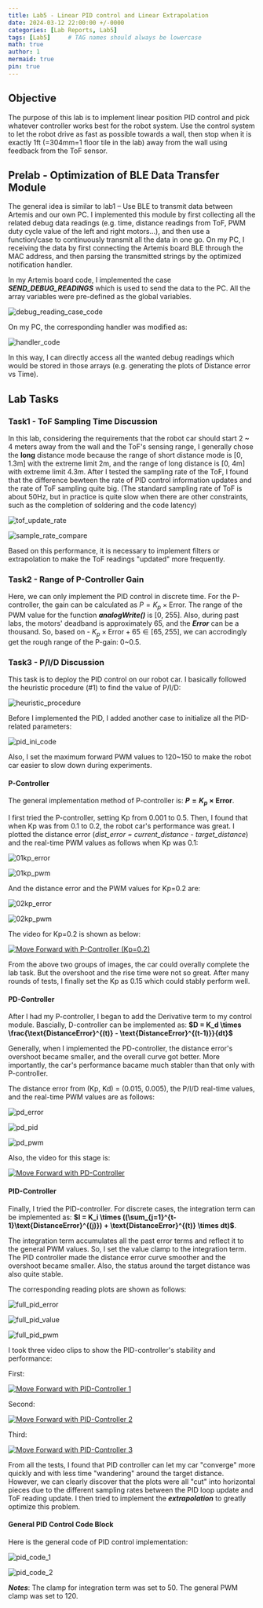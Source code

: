 ```yaml
---
title: Lab5 - Linear PID control and Linear Extrapolation
date: 2024-03-12 22:00:00 +/-0000
categories: [Lab Reports, Lab5]
tags: [Lab5]     # TAG names should always be lowercase
math: true
author: 1
mermaid: true
pin: true
---
```


## Objective

The purpose of this lab is to implement linear position PID control and pick whatever controller works best for the robot system. Use the control system to let the robot drive as fast as possible towards a wall, then stop when it is exactly 1ft (=304mm=1 floor tile in the lab) away from the wall using feedback from the ToF sensor.

## Prelab - Optimization of BLE Data Transfer Module

The general idea is similar to lab1 – Use BLE to transmit data between Artemis and our own PC. I implemented this module by first collecting all the related debug data readings (e.g. time, distance readings from ToF, PWM duty cycle value of the left and right motors...), and then use a function/case to continuously transmit all the data in one go. On my PC, I receiving the data by first connecting the Artemis board BLE through the MAC address, and then parsing the transmitted strings by the optimized notification handler.

In my Artemis board code, I implemented the case ***SEND_DEBUG_READINGS*** which is used to send the data to the PC. All the array variables were pre-defined as the global variables.

![debug_reading_case_code](/assets/images/lab5/debug_reading_case_code.png "debug_reading_case_code")

On my PC, the corresponding handler was modified as:

![handler_code](/assets/images/lab5/handler_code.png "handler_code")

In this way, I can directly access all the wanted debug readings which would be stored in those arrays (e.g. generating the plots of Distance error vs Time).

## Lab Tasks

### Task1 - ToF Sampling Time Discussion

In this lab, considering the requirements that the robot car should start 2 ~ 4 meters away from the wall and the ToF's sensing range, I generally chose the **long** distance mode because the range of short distance mode is [0, 1.3m] with the extreme limit 2m, and the range of long distance is [0, 4m] with extreme limit 4.3m. After I tested the sampling rate of the ToF, I found that the difference bewteen the rate of PID control information updates and the rate of ToF sampling quite big. (The standard sampling rate of ToF is about 50Hz, but in practice is quite slow when there are other constraints, such as the completion of soldering and the code latency)

![tof_update_rate](/assets/images/lab5/tof_update_rate.jpg "tof_update_rate")

![sample_rate_compare](/assets/images/lab5/sample_rate_compare.png "sample_rate_compare")

Based on this performance, it is necessary to implement filters or extrapolation to make the ToF readings "updated" more frequently.

### Task2 - Range of P-Controller Gain

Here, we can only implement the PID control in discrete time. For the P-controller, the gain can be calculated as $P = K_p \times \text{Error}$. The range of the PWM value for the function ***analogWrite()*** is [0, 255]. Also, during past labs, the motors' deadband is approximately 65, and the ***Error*** can be a thousand. So, based on - $K_p \times \text{Error} + 65 \in [65, 255]$, we can accrodingly get the rough range of the P-gain: 0~0.5.

### Task3 - P/I/D Discussion

This task is to deploy the PID control on our robot car. I basically followed the heuristic procedure (#1) to find the value of P/I/D:

![heuristic_procedure](/assets/images/lab5/heuristic_procedure.png "heuristic_procedure")

Before I implemented the PID, I added another case to initialize all the PID-related parameters:

![pid_ini_code](/assets/images/lab5/pid_ini_code.png "pid_ini_code")

Also, I set the maximum forward PWM values to 120~150 to make the robot car easier to slow down during experiments.

#### P-Controller

The general implementation method of P-controller is: **$P = K_p \times \text{Error}$**.

I first tried the P-controller, setting Kp from 0.001 to 0.5. Then, I found that when Kp was from 0.1 to 0.2, the robot car's performance was great. I plotted the distance error (*dist_error = current_distance - target_distance*) and the real-time PWM values as follows when Kp was 0.1:

![01kp_error](/assets/images/lab5/01kp_error.png "01kp_error")

![01kp_pwm](/assets/images/lab5/01kp_pwm.png "01kp_pwm")

And the distance error and the PWM values for Kp=0.2 are:

![02kp_error](/assets/images/lab5/01kp_error.png "02kp_error")

![02kp_pwm](/assets/images/lab5/01kp_pwm.png "02kp_pwm")

The video for Kp=0.2 is shown as below:

[![Move Forward with P-Controller (Kp=0.2)](https://img.youtube.com/vi/EU5GKw_I4Rw/maxresdefault.jpg)](https://www.youtube.com/watch?v=EU5GKw_I4Rw)

From the above two groups of images, the car could overally complete the lab task. But the overshoot and the rise time were not so great. After many rounds of tests, I finally set the Kp as 0.15 which could stably perform well.

#### PD-Controller

After I had my P-controller, I began to add the Derivative term to my control module. Bascially, D-controller can be implemented as: **$D = K_d \times \frac{\text{DistanceError}^{(t)} - \text{DistanceError}^{(t-1)}}{dt}$**

Generally, when I implemented the PD-controller, the distance error's overshoot became smaller, and the overall curve got better. More importantly, the car's performance bacame much stabler than that only with P-controller.

The distance error from (Kp, Kd) = (0.015, 0.005), the P/I/D real-time values, and the real-time PWM values are as follows:

![pd_error](/assets/images/lab5/pd_error.png "pd_error")

![pd_pid](/assets/images/lab5/pd_pid.png "pd_pid")

![pd_pwm](/assets/images/lab5/pd_pwm.png "pd_pwm")

Also, the video for this stage is:

[![Move Forward with PD-Controller](https://img.youtube.com/vi/N31cSeHwt0Q/maxresdefault.jpg)](https://www.youtube.com/watch?v=N31cSeHwt0Q)

#### PID-Controller

Finally, I tried the PID-controller. For discrete cases, the integration term can be implemented as: **$I = K_i \times ((\sum_{j=1}^{t-1}\text{DistanceError}^{(j)}) + \text{DistanceError}^{(t)} \times dt)$**.

The integration term accumulates all the past error terms and reflect it to the general PWM values. So, I set the value clamp to the integration term. The PID controller made the distance error curve smoother and the overshoot became smaller. Also, the status around the target distance was also quite stable.

The corresponding reading plots are shown as follows:

![full_pid_error](/assets/images/lab5/full_pid_error.png "full_pid_error")

![full_pid_value](/assets/images/lab5/full_pid_value.png "full_pid_value")

![full_pid_pwm](/assets/images/lab5/full_pid_pwm.png "full_pid_pwm")

I took three video clips to show the PID-controller's stability and performance:

First:

[![Move Forward with PID-Controller 1](https://img.youtube.com/vi/RDzzCAeLNL4/maxresdefault.jpg)](https://www.youtube.com/watch?v=RDzzCAeLNL4)

Second:

[![Move Forward with PID-Controller 2](https://img.youtube.com/vi/_w1vwibNVMk/maxresdefault.jpg)](https://www.youtube.com/watch?v=_w1vwibNVMk)

Third:

[![Move Forward with PID-Controller 3](https://img.youtube.com/vi/2alNgPbbhuk/maxresdefault.jpg)](https://www.youtube.com/watch?v=2alNgPbbhuk)

From all the tests, I found that PID controller can let my car "converge" more quickly and with less time "wandering" around the target distance. However, we can clearly discover that the plots were all "cut" into horizontal pieces due to the different sampling rates between the PID loop update and ToF reading update. I then tried to implement the ***extrapolation*** to greatly optimize this problem.

#### General PID Control Code Block

Here is the general code of PID control implementation:

![pid_code_1](/assets/images/lab5/pid_code_1.png "pid_code_1")

![pid_code_2](/assets/images/lab5/pid_code_2.png "pid_code_2")

***Notes***: The clamp for integration term was set to 50. The general PWM clamp was set to 120.



